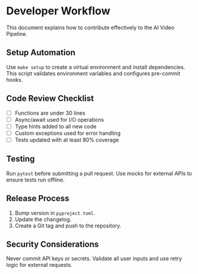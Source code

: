 # Developer Workflow

This document explains how to contribute effectively to the AI Video Pipeline.

## Setup Automation

Use `make setup` to create a virtual environment and install dependencies. This script validates environment variables and configures pre-commit hooks.

## Code Review Checklist

- [ ] Functions are under 30 lines
- [ ] Async/await used for I/O operations
- [ ] Type hints added to all new code
- [ ] Custom exceptions used for error handling
- [ ] Tests updated with at least 80% coverage

## Testing

Run `pytest` before submitting a pull request. Use mocks for external APIs to ensure tests run offline.

## Release Process

1. Bump version in `pyproject.toml`.
2. Update the changelog.
3. Create a Git tag and push to the repository.

## Security Considerations

Never commit API keys or secrets. Validate all user inputs and use retry logic for external requests.
